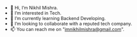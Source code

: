 - 👋 Hi, I’m Nikhil Mishra.
- 👀 I’m interested in Tech.
- 🌱 I’m currently learning Backend Developing.
- 💞️ I’m looking to collaborate with a reputed tech company.
- 📫 You can reach me on "imnikhilmishra@gmail.com".

<!---
Nikhil9908/Nikhil9908 is a ✨ special ✨ repository because its `README.md` (this file) appears on your GitHub profile.
You can click the Preview link to take a look at your changes.
--->
